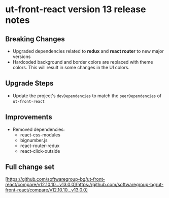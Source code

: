 # ut-front-react version 13 release notes

## Breaking Changes

- Upgraded dependencies related to **redux** and **react router** to new
  major versions
- Hardcoded background and border colors are replaced with theme colors.
  This will result in some changes in the UI colors.

## Upgrade Steps

- Update the project's `devDependencies` to match the `peerDependencies` of
  `ut-front-react`

## Improvements

- Removed dependencies:
  - react-css-modules
  - bignumber.js
  - react-router-redux
  - react-click-outside

## Full change set

[https://github.com/softwaregroup-bg/ut-front-react/compare/v12.10.10...v13.0.0](https://github.com/softwaregroup-bg/ut-front-react/compare/v12.10.10...v13.0.0)
